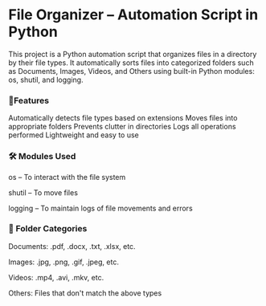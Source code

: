 # File Organizer – Automation Script in Python
This project is a Python automation script that organizes files in a directory by their file types. It automatically sorts files into categorized folders such as Documents, Images, Videos, and Others using built-in Python modules: os, shutil, and logging.

### 🚀Features
Automatically detects file types based on extensions
Moves files into appropriate folders
Prevents clutter in directories
Logs all operations performed
Lightweight and easy to use

### 🛠️ Modules Used
os – To interact with the file system

shutil – To move files

logging – To maintain logs of file movements and errors

### 📁 Folder Categories
Documents: .pdf, .docx, .txt, .xlsx, etc.

Images: .jpg, .png, .gif, .jpeg, etc.

Videos: .mp4, .avi, .mkv, etc.

Others: Files that don't match the above types
